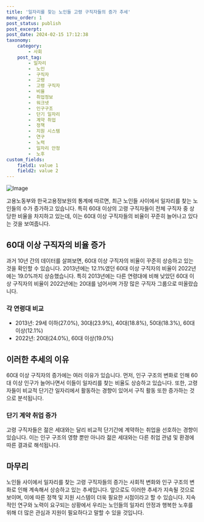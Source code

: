```yaml
---
title: '일자리를 찾는 노인들 고령 구직자들의 증가 추세'
menu_order: 1
post_status: publish
post_excerpt: 
post_date: 2024-02-15 17:12:38
taxonomy:
    category:
        - 사회
    post_tag:
        - 일자리
        -  노인
        -  구직자
        -  고령
        -  고령 구직자
        -  비율
        -  취업정보
        -  워크넷
        -  인구구조
        -  단기 일자리
        -  계약 취업
        -  정책
        -  지원 시스템
        -  연구
        -  노력
        -  일자리 안정
        -  노후
custom_fields:
    field1: value 1
    field2: value 2
---
```


![Image](https://imgnews.pstatic.net/image/215/2024/02/15/A202402150018_1_20240215064501342.jpg?type=w647)

고용노동부와 한국고용정보원의 통계에 따르면, 최근 노인들 사이에서 일자리를 찾는 노인들의 수가 증가하고 있습니다. 특히 60대 이상의 고령 구직자들이 전체 구직자 중 상당한 비율을 차지하고 있는데, 이는 60대 이상 구직자들의 비율이 꾸준히 늘어나고 있다는 것을 보여줍니다.
## 60대 이상 구직자의 비율 증가
과거 10년 간의 데이터를 살펴보면, 60대 이상 구직자의 비율이 꾸준히 상승하고 있는 것을 확인할 수 있습니다. 2013년에는 12.1%였던 60대 이상 구직자의 비율이 2022년에는 19.0%까지 상승했습니다. 특히 2013년에는 다른 연령대에 비해 낮았던 60대 이상 구직자의 비율이 2022년에는 20대를 넘어서며 가장 많은 구직자 그룹으로 떠올랐습니다.
### 각 연령대 비교
- 2013년: 29세 이하(27.0%), 30대(23.9%), 40대(18.8%), 50대(18.3%), 60대 이상(12.1%)
- 2022년: 20대(24.0%), 60대 이상(19.0%)
## 이러한 추세의 이유
60대 이상 구직자의 증가에는 여러 이유가 있습니다. 먼저, 인구 구조의 변화로 인해 60대 이상 인구가 늘어나면서 이들이 일자리를 찾는 비율도 상승하고 있습니다. 또한, 고령자들이 비교적 단기간 일자리에서 활동하는 경향이 있어서 구직 활동 또한 증가하는 것으로 분석됩니다.
### 단기 계약 취업 증가
고령 구직자들은 젊은 세대와는 달리 비교적 단기간에 계약하는 취업을 선호하는 경향이 있습니다. 이는 인구 구조의 영향 뿐만 아니라 젊은 세대와는 다른 취업 관념 및 환경에 따른 결과로 해석됩니다. 
## 마무리
노인들 사이에서 일자리를 찾는 고령 구직자들의 증가는 사회적 변화와 인구 구조의 변화로 인해 계속해서 상승하고 있는 추세입니다. 앞으로도 이러한 추세가 지속될 것으로 보이며, 이에 따른 정책 및 지원 시스템이 더욱 필요한 시점이라고 할 수 있습니다. 지속적인 연구와 노력이 요구되는 상황에서 우리는 노인들의 일자리 안정과 행복한 노후를 위해 더 많은 관심과 지원이 필요하다고 말할 수 있을 것입니다.
